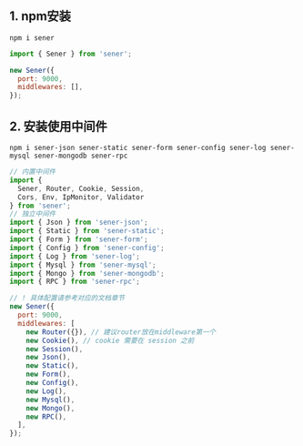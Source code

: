<!--
 * @Author: chenzhongsheng
 * @Date: 2022-10-30 02:42:04
 * @Description: Coding something
 * @LastEditors: Please set LastEditors
 * @LastEditTime: 2023-05-13 17:04:03
-->

## 1. npm安装

```
npm i sener
```

<code-runner title='只使用sener'></code-runner>

```js
import { Sener } from 'sener';

new Sener({
  port: 9000,
  middlewares: [],
});
```

## 2. 安装使用中间件

```
npm i sener-json sener-static sener-form sener-config sener-log sener-mysql sener-mongodb sener-rpc
```

<code-runner title='中间件使用'></code-runner>

```js
// 内置中间件
import { 
  Sener, Router, Cookie, Session,
  Cors, Env, IpMonitor, Validator 
} from 'sener';
// 独立中间件
import { Json } from 'sener-json';
import { Static } from 'sener-static';
import { Form } from 'sener-form';
import { Config } from 'sener-config';
import { Log } from 'sener-log';
import { Mysql } from 'sener-mysql';
import { Mongo } from 'sener-mongodb';
import { RPC } from 'sener-rpc';

// ! 具体配置请参考对应的文档章节
new Sener({
  port: 9000,
  middlewares: [
    new Router({}), // 建议router放在middleware第一个
    new Cookie(), // cookie 需要在 session 之前
    new Session(),
    new Json(),
    new Static(),
    new Form(),
    new Config(),
    new Log(),
    new Mysql(),
    new Mongo(),
    new RPC(),
  ],
});
```